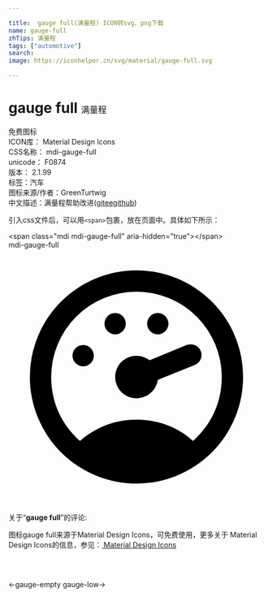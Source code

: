 ```yaml
---

title:  gauge full(满量程) ICON转svg、png下载
name: gauge-full
zhTips: 满量程
tags: ["automotive"]
search: 
image: https://iconhelper.cn/svg/material/gauge-full.svg

---
```


# gauge full  <small style="font-size: 60%;font-weight: 100">满量程</small>


<div class="detail-page">
<p>
<span><span class="badge-success badge">免费图标</span> </span>
<br/>
<span>
ICON库：
<span class="badge-secondary badge">Material Design Icons</span> 
</span>
<br/>
<span>
CSS名称：
<span class="badge-secondary badge">mdi-gauge-full</span> 
</span>
<br/>
<span>
unicode：
<span class="badge-secondary badge">F0874</span> 
<copy-btn content='F0874' btn-title=""></copy-btn>
<copy-btn :content='String.fromCodePoint(parseInt("F0874", 16))' btn-title="复制U"></copy-btn>
</span>
<br/>
<span>
版本：
<span class="badge-secondary badge">2.1.99</span> 
</span><br/><span>标签：<span class="badge-light badge"><router-link to="/tags/automotive.html">汽车</router-link></span></span>
<br/>
<span>图标来源/作者：<span class="badge-light badge">GreenTurtwig</span></span> 
<br/>
<span class="zh-detail">中文描述：<span class="badge-primary badge">满量程</span><span class="help-link"><span>帮助改进</span>(<a href="https://gitee.com/liuwave/icon-helper/edit/master/json/material/gauge-full.json" target="_blank" rel="noopener noreferrer">gitee</a><a href="https://github.com/liuwave/icon-helper/edit/master/json/material/gauge-full.json" target="_blank" rel="noopener noreferrer">github</a></span>)</span><br/>
</p>
</div>
<div class="alert alert-dark">
  <i class="mdi mdi-gauge-full mdi-48px"></i>
  <i class="mdi mdi-gauge-full mdi-36px"></i>
  <i class="mdi mdi-gauge-full mdi-24px"></i>
  <i class="mdi mdi-gauge-full mdi-18px"></i>
</div>
<div>
  <p>引入css文件后，可以用<code>&lt;span&gt;</code>包裹，放在页面中。具体如下所示：    
  </p>
  <div class="alert alert-primary" style="font-size: 14px">
    &lt;span class="mdi mdi-gauge-full" aria-hidden="true"&gt;&lt;/span&gt;
    <copy-btn content='<span class="mdi mdi-gauge-full" aria-hidden="true"></span>'></copy-btn>
  </div>
  <div class="alert alert-secondary">
    <i class="mdi mdi-gauge-full"
    style="font-size: 24px"
    aria-hidden="true"></i> mdi-gauge-full
    <copy-btn content="mdi-gauge-full" btn-title="复制图标名称"></copy-btn>
  </div>
</div>
<div id="svg" class="svg-wrap">
<svg xmlns="http://www.w3.org/2000/svg" viewBox="0 0 24 24"><path d="M12,2A10,10 0 0,0 2,12A10,10 0 0,0 12,22A10,10 0 0,0 22,12A10,10 0 0,0 12,2M12,4A8,8 0 0,1 20,12C20,14.4 19,16.5 17.3,18C15.9,16.7 14,16 12,16C10,16 8.2,16.7 6.7,18C5,16.5 4,14.4 4,12A8,8 0 0,1 12,4M10,6A1,1 0 0,0 9,7A1,1 0 0,0 10,8A1,1 0 0,0 11,7A1,1 0 0,0 10,6M14,6A1,1 0 0,0 13,7A1,1 0 0,0 14,8A1,1 0 0,0 15,7A1,1 0 0,0 14,6M17.09,8.94C16.96,8.94 16.84,8.97 16.7,9L13.5,10.32L13.23,10.43C12.67,10 11.91,9.88 11.25,10.15C10.23,10.56 9.73,11.73 10.15,12.75C10.56,13.77 11.73,14.27 12.75,13.85C13.41,13.59 13.88,13 14,12.28L14.23,12.18L17.45,10.88L17.47,10.87C18,10.66 18.23,10.08 18.03,9.56C17.87,9.18 17.5,8.93 17.09,8.94M7,9A1,1 0 0,0 6,10A1,1 0 0,0 7,11A1,1 0 0,0 8,10A1,1 0 0,0 7,9Z" /></svg>
</div>
<detail full-name='mdi-gauge-full'></detail>
<div class="icon-detail__container">
<p>关于“<b>gauge full</b>”的评论:</p>
</div>
<Vssue title="关于“gauge full”的评论" />    
<div><p>图标gauge full来源于Material Design Icons，可免费使用，更多关于 Material Design Icons的信息，参见：<a target="_blank" href="https://iconhelper.cn/material.html"> Material Design Icons</a>
</p></div>

<div style="padding:2rem 0 " class="page-nav"><p class="inner"><span class="prev">←<router-link to="/icon/gauge-empty.html">gauge-empty</router-link></span> <span class="next"><router-link to="/icon/gauge-low.html">gauge-low</router-link>→</span></p></div>

